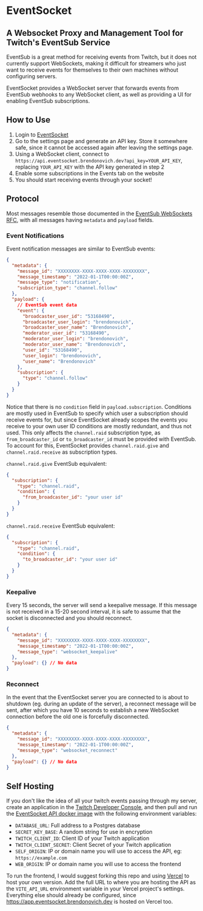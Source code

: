 # EventSocket

## A Websocket Proxy and Management Tool for Twitch's EventSub Service

EventSub is a great method for receiving events from Twitch, but it does not currently support WebSockets, making it difficult for streamers who just want to receive events for themselves to their own machines without configuring servers.

EventSocket provides a WebSocket server that forwards events from EventSub webhooks to any WebSocket client, as well as providing a UI for enabling EventSub subscriptions.

## How to Use

1. Login to [EventSocket](https://eventsocket.brendonovich.dev)
2. Go to the settings page and generate an API key. Store it somewhere safe, since it cannot be accessed again after leaving the settings page.
3. Using a WebSocket client, connect to `https://api.eventsocket.brendonovich.dev?api_key=YOUR_API_KEY`, replacing `YOUR_API_KEY` with the API key generated in step 2
4. Enable some subscriptions in the Events tab on the website
5. You should start receiving events through your socket!

## Protocol

Most messages resemble those documented in the [EventSub WebSockets RFC](https://discuss.dev.twitch.tv/t/rfc-0016-eventsub-websockets/32652), with all messages having `metadata` and `payload` fields.

### Event Notifications

Event notification messages are similar to EventSub events:

```json
{
  "metadata": {
    "message_id": "XXXXXXXX-XXXX-XXXX-XXXX-XXXXXXXX",
    "message_timestamp": "2022-01-1T00:00:00Z",
    "message_type": "notification",
    "subscription_type": "channel.follow"
  },
  "payload": {
    // EventSub event data
    "event": {
      "broadcaster_user_id": "53168490",
      "broadcaster_user_login": "brendonovich",
      "broadcaster_user_name": "Brendonovich",
      "moderator_user_id": "53168490",
      "moderator_user_login": "brendonovich",
      "moderator_user_name": "Brendonovich",
      "user_id": "53168490",
      "user_login": "brendonovich",
      "user_name": "Brendonovich"
    },
    "subscription": {
      "type": "channel.follow"
    }
  }
}
```

Notice that there is no `condition` field in `payload.subscription`. Conditions are mostly used in EventSub to specify which user a subscription should receive events for, but since EventSocket already scopes the events you receive to your own user ID conditions are mostly redundant, and thus not used. This only affects the `channel.raid` subscription type, as `from_broadcaster_id` or `to_broadcaster_id` must be provided with EventSub. To account for this, EventSocket provides `channel.raid.give` and `channel.raid.receive` as subscription types.

`channel.raid.give` EventSub equivalent:

```json
{
  "subscription": {
    "type": "channel.raid",
    "condition": {
      "from_broadcaster_id": "your user id"
    }
  }
}
```

`channel.raid.receive` EventSub equivalent:

```json
{
  "subscription": {
    "type": "channel.raid",
    "condition": {
      "to_broadcaster_id": "your user id"
    }
  }
}
```

### Keepalive

Every 15 seconds, the server will send a keepalive message. If this message is not received in a 15-20 second interval, it is safe to assume that the socket is disconnected and you should reconnect.

```json
{
  "metadata": {
    "message_id": "XXXXXXXX-XXXX-XXXX-XXXX-XXXXXXXX",
    "message_timestamp": "2022-01-1T00:00:00Z",
    "message_type": "websocket_keepalive"
  },
  "payload": {} // No data
}
```

### Reconnect

In the event that the EventSocket server you are connected to is about to shutdown (eg. during an update of the server), a reconnect message will be sent, after which you have 10 seconds to establish a new WebSocket connection before the old one is forcefully disconnected.

```json
{
  "metadata": {
    "message_id": "XXXXXXXX-XXXX-XXXX-XXXX-XXXXXXXX",
    "message_timestamp": "2022-01-1T00:00:00Z",
    "message_type": "websocket_reconnect"
  },
  "payload": {} // No data
}
```

## Self Hosting

If you don't like the idea of all your twitch events passing through my server, create an application in the [Twitch Developer Console](https://dev.twitch.tv/console), and then pull and run the [EventSocket API docker image](https://github.com/Brendonovich/eventsocket/pkgs/container/eventsocket-api) with the following environment variables:

- `DATABASE_URL`: Full address to a Postgres database
- `SECRET_KEY_BASE`: A random string for use in encryption
- `TWITCH_CLIENT_ID`: Client ID of your Twitch application
- `TWITCH_CLIENT_SECRET`: Client Secret of your Twitch application
- `SELF_ORIGIN`: IP or domain name you will use to access the API, eg: `https://example.com`
- `WEB_ORIGIN`: IP or domain name you will use to access the frontend

To run the frontend, I would suggest forking this repo and using [Vercel](https://vercel.com/) to host your own version. Add the full URL to where you are hosting the API as the `VITE_API_URL` environment variable in your Vercel project's settings. Everything else should already be configured, since https://app.eventsocket.brendonovich.dev is hosted on Vercel too.
